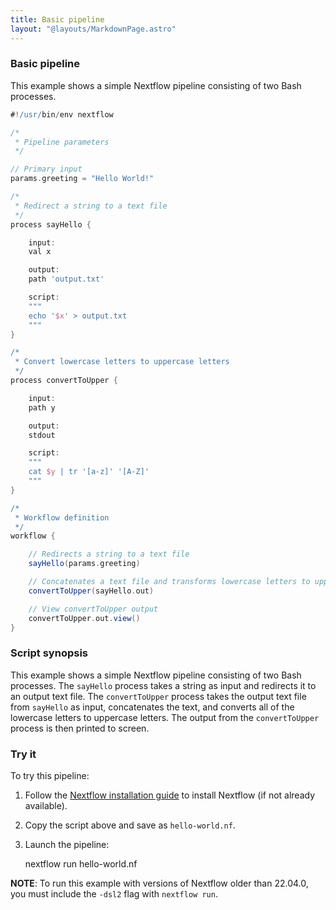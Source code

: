 ```yaml
---
title: Basic pipeline
layout: "@layouts/MarkdownPage.astro"
---
```


<div class="blg-summary example">
<h3>Basic pipeline</h3>

<p class="text-muted" >
    This example shows a simple Nextflow pipeline consisting of two Bash processes.
</p>

```groovy
#!/usr/bin/env nextflow

/*
 * Pipeline parameters
 */

// Primary input
params.greeting = "Hello World!"

/*
 * Redirect a string to a text file
 */
process sayHello {

    input:
    val x

    output:
    path 'output.txt'

    script:
    """
    echo '$x' > output.txt
    """
}

/*
 * Convert lowercase letters to uppercase letters
 */
process convertToUpper {

    input:
    path y

    output:
    stdout

    script:
    """
    cat $y | tr '[a-z]' '[A-Z]'
    """
}

/*
 * Workflow definition
 */
workflow {

    // Redirects a string to a text file
    sayHello(params.greeting)

    // Concatenates a text file and transforms lowercase letters to uppercase letters
    convertToUpper(sayHello.out)

    // View convertToUpper output
    convertToUpper.out.view()
}
```

</div>

### Script synopsis

This example shows a simple Nextflow pipeline consisting of two Bash processes. The `sayHello` process takes a string as input and redirects it to an output text file. The `convertToUpper` process takes the output text file from `sayHello` as input, concatenates the text, and converts all of the lowercase letters to uppercase letters. The output from the `convertToUpper` process is then printed to screen.

### Try it

To try this pipeline:

1. Follow the [Nextflow installation guide](https://www.nextflow.io/docs/latest/install.html#install-nextflow) to install Nextflow (if not already available).
2. Copy the script above and save as `hello-world.nf`.
3. Launch the pipeline:

    nextflow run hello-world.nf

**NOTE**: To run this example with versions of Nextflow older than 22.04.0, you must include the `-dsl2` flag with `nextflow run`.
